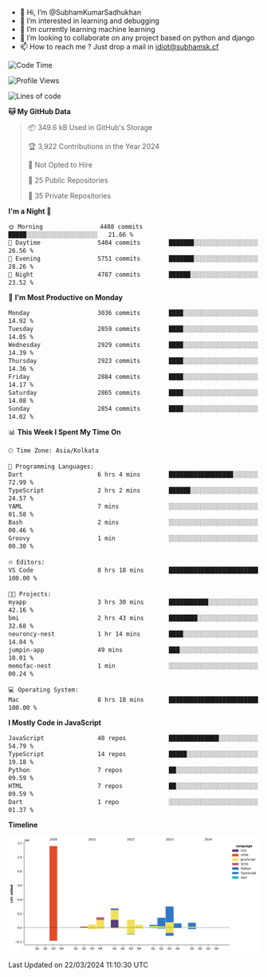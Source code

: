 - 👋 Hi, I’m @SubhamKumarSadhukhan
- 👀 I’m interested in learning and debugging
- 🌱 I’m currently learning machine learning
- 💞️ I’m looking to collaborate on any project based on python and django
- 📫 How to reach me ?
      Just drop a mail in idiot@subhamsk.cf

<!---
SubhamKumarSadhukhan/SubhamKumarSadhukhan is a ✨ special ✨ repository because its `README.md` (this file) appears on your GitHub profile.
You can click the Preview link to take a look at your changes.
--->


<!--START_SECTION:waka-->
![Code Time](http://img.shields.io/badge/Code%20Time-2%2C017%20hrs%202%20mins-blue)

![Profile Views](http://img.shields.io/badge/Profile%20Views-6-blue)

![Lines of code](https://img.shields.io/badge/From%20Hello%20World%20I%27ve%20Written-2.4%20million%20lines%20of%20code-blue)

**🐱 My GitHub Data** 

> 📦 349.6 kB Used in GitHub's Storage 
 > 
> 🏆 3,922 Contributions in the Year 2024
 > 
> 🚫 Not Opted to Hire
 > 
> 📜 25 Public Repositories 
 > 
> 🔑 35 Private Repositories 
 > 
**I'm a Night 🦉** 

```text
🌞 Morning                4408 commits        █████░░░░░░░░░░░░░░░░░░░░   21.66 % 
🌆 Daytime                5404 commits        ███████░░░░░░░░░░░░░░░░░░   26.56 % 
🌃 Evening                5751 commits        ███████░░░░░░░░░░░░░░░░░░   28.26 % 
🌙 Night                  4787 commits        ██████░░░░░░░░░░░░░░░░░░░   23.52 % 
```
📅 **I'm Most Productive on Monday** 

```text
Monday                   3036 commits        ████░░░░░░░░░░░░░░░░░░░░░   14.92 % 
Tuesday                  2859 commits        ████░░░░░░░░░░░░░░░░░░░░░   14.05 % 
Wednesday                2929 commits        ████░░░░░░░░░░░░░░░░░░░░░   14.39 % 
Thursday                 2923 commits        ████░░░░░░░░░░░░░░░░░░░░░   14.36 % 
Friday                   2884 commits        ████░░░░░░░░░░░░░░░░░░░░░   14.17 % 
Saturday                 2865 commits        ████░░░░░░░░░░░░░░░░░░░░░   14.08 % 
Sunday                   2854 commits        ████░░░░░░░░░░░░░░░░░░░░░   14.02 % 
```


📊 **This Week I Spent My Time On** 

```text
🕑︎ Time Zone: Asia/Kolkata

💬 Programming Languages: 
Dart                     6 hrs 4 mins        ██████████████████░░░░░░░   72.99 % 
TypeScript               2 hrs 2 mins        ██████░░░░░░░░░░░░░░░░░░░   24.57 % 
YAML                     7 mins              ░░░░░░░░░░░░░░░░░░░░░░░░░   01.58 % 
Bash                     2 mins              ░░░░░░░░░░░░░░░░░░░░░░░░░   00.46 % 
Groovy                   1 min               ░░░░░░░░░░░░░░░░░░░░░░░░░   00.30 % 

🔥 Editors: 
VS Code                  8 hrs 18 mins       █████████████████████████   100.00 % 

🐱‍💻 Projects: 
myapp                    3 hrs 30 mins       ███████████░░░░░░░░░░░░░░   42.16 % 
bmi                      2 hrs 43 mins       ████████░░░░░░░░░░░░░░░░░   32.68 % 
neuroncy-nest            1 hr 14 mins        ████░░░░░░░░░░░░░░░░░░░░░   14.84 % 
jumpin-app               49 mins             ███░░░░░░░░░░░░░░░░░░░░░░   10.01 % 
memofac-nest             1 min               ░░░░░░░░░░░░░░░░░░░░░░░░░   00.24 % 

💻 Operating System: 
Mac                      8 hrs 18 mins       █████████████████████████   100.00 % 
```

**I Mostly Code in JavaScript** 

```text
JavaScript               40 repos            ██████████████░░░░░░░░░░░   54.79 % 
TypeScript               14 repos            █████░░░░░░░░░░░░░░░░░░░░   19.18 % 
Python                   7 repos             ██░░░░░░░░░░░░░░░░░░░░░░░   09.59 % 
HTML                     7 repos             ██░░░░░░░░░░░░░░░░░░░░░░░   09.59 % 
Dart                     1 repo              ░░░░░░░░░░░░░░░░░░░░░░░░░   01.37 % 
```



**Timeline**

![Lines of Code chart](https://raw.githubusercontent.com/SubhamKumarSadhukhan/SubhamKumarSadhukhan/main/assets/bar_graph.png)


 Last Updated on 22/03/2024 11:10:30 UTC
<!--END_SECTION:waka-->
